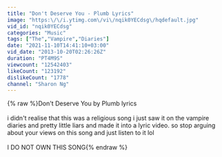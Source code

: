 ```yaml
---
title: "Don't Deserve You - Plumb Lyrics"
image: "https:\/\/i.ytimg.com\/vi\/nqik0YECdsg\/hqdefault.jpg"
vid_id: "nqik0YECdsg"
categories: "Music"
tags: ["The","Vampire","Diaries"]
date: "2021-11-10T14:41:10+03:00"
vid_date: "2013-10-20T02:26:26Z"
duration: "PT4M9S"
viewcount: "12542403"
likeCount: "123192"
dislikeCount: "1778"
channel: "Sharon Ng"
---
```

{% raw %}Don't Deserve You by Plumb lyrics<br /><br />i didn't realise that this was a religious song i just saw it on the vampire diaries and pretty little liars and made it into a lyric video. so stop arguing about your views on this song and just listen to it lol<br /><br />I DO NOT OWN THIS SONG{% endraw %}
